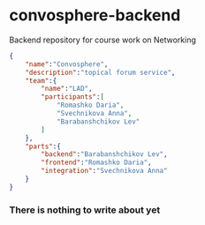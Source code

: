 # convosphere-backend
Backend repository for course work on Networking

```json
{
    "name":"Convosphere",
    "description":"topical forum service",
    "team":{
        "name":"LAD",
        "participants":[
            "Romashko Daria",
            "Svechnikova Anna",
            "Barabanshchikov Lev"
        ]
    },
    "parts":{
        "backend":"Barabanshchikov Lev",
        "frontend":"Romashko Daria",
        "integration":"Svechnikova Anna"
    }
}
```

### There is nothing to write about yet
